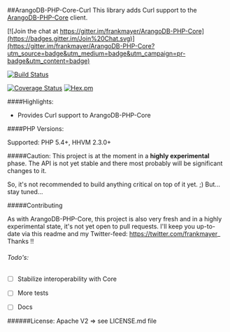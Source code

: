 ##ArangoDB-PHP-Core-Curl
This library adds Curl support to the [ArangoDB-PHP-Core](https://github.com/frankmayer/ArangoDB-PHP-Core) client.


[![Join the chat at https://gitter.im/frankmayer/ArangoDB-PHP-Core](https://badges.gitter.im/Join%20Chat.svg)](https://gitter.im/frankmayer/ArangoDB-PHP-Core?utm_source=badge&utm_medium=badge&utm_campaign=pr-badge&utm_content=badge)


[![Build Status](https://travis-ci.org/frankmayer/ArangoDB-PHP-Core-Curl.png)](https://travis-ci.org/frankmayer/ArangoDB-PHP-Core-Curl)

[![Coverage Status](https://coveralls.io/repos/frankmayer/ArangoDB-PHP-Core-Curl/badge.png)](https://coveralls.io/r/frankmayer/ArangoDB-PHP-Core-Curl)
[![Hex.pm](https://img.shields.io/hexpm/l/plug.svg)](https://github.com/frankmayer/ArangoDB-PHP-Core/blob/devel/LICENSE.md)


####Highlights:

- Provides Curl support to ArangoDB-PHP-Core


####PHP Versions:

Supported: PHP 5.4+, HHVM 2.3.0+


#####Caution:
This project is at the moment in a __highly experimental__ phase.
The API is not yet stable and there most probably will be significant changes to it.

So, it's not recommended to build anything critical on top of it yet. ;)
But... stay tuned...


#####Contributing

As with ArangoDB-PHP-Core, this project is also very fresh and in a highly experimental state, it's not yet open to pull requests.
I'll keep you up-to-date via this readme and my Twitter-feed: https://twitter.com/frankmayer_
Thanks !!


###### Todo's:
- [ ] Stabilize interoperability with Core
- [ ] More tests
- [ ] Docs


######License:
Apache V2 => see LICENSE.md file
